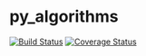 # py_algorithms
[![Build Status](https://travis-ci.com/KentWangYQ/py_algorithms.svg?branch=master)](https://travis-ci.com/KentWangYQ/py_algorithms?branch=master)
[![Coverage Status](https://coveralls.io/repos/github/KentWangYQ/py_algorithms/badge.svg?branch=master)](https://coveralls.io/github/KentWangYQ/py_algorithms?branch=master)
